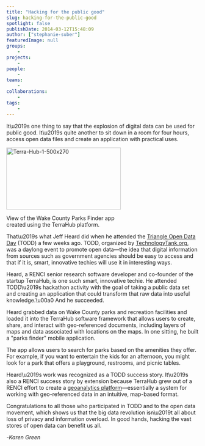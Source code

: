 ```yaml
---
title: "Hacking for the public good"
slug: hacking-for-the-public-good
spotlight: false
publishDate: 2014-03-12T15:48:09
author: ["stephanie-suber"]
featuredImage: null
groups:
    - 
projects:
    - 
people:
    - 
teams: 
    - 
collaborations:
    - 
tags:
    - 
---
```

<p>It\u2019s one thing to say that the explosion of digital data can be used for public good. It\u2019s quite another to sit down in a room for four hours, access open data files and create an application with practical uses.</p>
<div id="attachment_13201" class="wp-caption alignleft" style="width: 300px"><a href="https://www.renci.org/wp-content/uploads/2014/03/Terra-Hub-1-500x270.png"  rel="lightbox[roadtrip]"><img class="size-medium wp-image-13201 " src="https://www.renci.org/wp-content/uploads/2014/03/Terra-Hub-1-500x270-300x162.png" alt="Terra-Hub-1-500x270" width="300" height="162" srcset="https://renci.org/wp-content/uploads/2014/03/Terra-Hub-1-500x270-300x162.png 300w, https://renci.org/wp-content/uploads/2014/03/Terra-Hub-1-500x270.png 500w" sizes="(max-width: 300px) 100vw, 300px" /></a></p>
<p class="wp-caption-text">View of the Wake County Parks Finder app created using the TerraHub platform.</p>
</div>
<p>That\u2019s what Jeff Heard did when he attended the <a href="http://triangleopendataday.com" target="_blank">Triangle Open Data Day</a> (TODD) a few weeks ago. TODD, organized by <a href="http://technologytank.org" target="_blank">TechnologyTank.org</a>, was a daylong event to promote open data&mdash;the idea that digital information from sources such as government agencies should be easy to access and that if it is, smart, innovative techies will use it in interesting ways.</p>
<p>Heard, a RENCI senior research software developer and co-founder of the startup TerraHub, is one such smart, innovative techie. He attended TODD\u2019s hackathon activity with the goal of taking a public data set and creating an application that could transform that raw data into useful knowledge.\u00a0 And he succeeded.</p>
<p>Heard grabbed data on Wake County parks and recreation facilities and loaded it into the TerraHub software framework that allows users to create, share, and interact with geo-referenced documents, including layers of maps and data associated with locations on the maps. In one sitting, he built a "parks finder" mobile application.</p>
<p>The app allows users to search for parks based on the amenities they offer. For example, if you want to entertain the kids for an afternoon, you might look for a park that offers a playground, restrooms, and picnic tables.</p>
<p>Heard\u2019s work was recognized as a TODD success story. It\u2019s also a RENCI success story by extension because TerraHub grew out of a RENCI effort to create a <a href="https://www.renci.org/research/geoanalytics-framework/" target="_blank">geoanalytics platform</a>&mdash;essentially a system for working with geo-referenced data in an intuitive, map-based format.</p>
<p>Congratulations to all those who participated in TODD and to the open data movement, which shows us that the big data revolution isn\u2019t all about loss of privacy and information overload. In good hands, hacking the vast stores of open data can benefit us all.</p>
<p><i>-Karen Green</i></p>
<!-- AddThis Advanced Settings generic via filter on the_content --><!-- AddThis Share Buttons generic via filter on the_content -->
